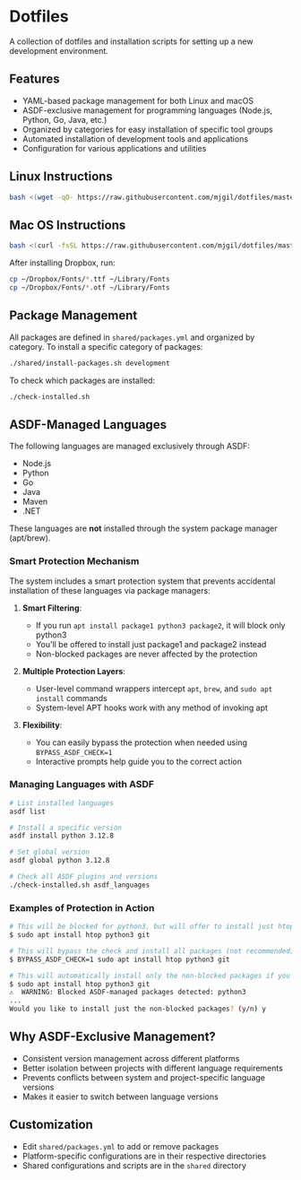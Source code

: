 # Dotfiles

A collection of dotfiles and installation scripts for setting up a new development environment.

## Features

- YAML-based package management for both Linux and macOS
- ASDF-exclusive management for programming languages (Node.js, Python, Go, Java, etc.)
- Organized by categories for easy installation of specific tool groups
- Automated installation of development tools and applications
- Configuration for various applications and utilities

## Linux Instructions

```bash
bash <(wget -qO- https://raw.githubusercontent.com/mjgil/dotfiles/master/linux/install.sh)
```

## Mac OS Instructions

```bash
bash <(curl -fsSL https://raw.githubusercontent.com/mjgil/dotfiles/master/mac/install-mac.sh)
```

After installing Dropbox, run:

```bash
cp ~/Dropbox/Fonts/*.ttf ~/Library/Fonts
cp ~/Dropbox/Fonts/*.otf ~/Library/Fonts
```

## Package Management

All packages are defined in `shared/packages.yml` and organized by category. To install a specific category of packages:

```bash
./shared/install-packages.sh development
```

To check which packages are installed:

```bash
./check-installed.sh
```

## ASDF-Managed Languages

The following languages are managed exclusively through ASDF:

- Node.js
- Python
- Go
- Java
- Maven
- .NET

These languages are **not** installed through the system package manager (apt/brew).

### Smart Protection Mechanism

The system includes a smart protection system that prevents accidental installation of these languages via package managers:

1. **Smart Filtering**:
   - If you run `apt install package1 python3 package2`, it will block only python3
   - You'll be offered to install just package1 and package2 instead
   - Non-blocked packages are never affected by the protection

2. **Multiple Protection Layers**:
   - User-level command wrappers intercept `apt`, `brew`, and `sudo apt install` commands
   - System-level APT hooks work with any method of invoking apt

3. **Flexibility**:
   - You can easily bypass the protection when needed using `BYPASS_ASDF_CHECK=1`
   - Interactive prompts help guide you to the correct action

### Managing Languages with ASDF

```bash
# List installed languages
asdf list

# Install a specific version
asdf install python 3.12.8

# Set global version
asdf global python 3.12.8

# Check all ASDF plugins and versions
./check-installed.sh asdf_languages
```

### Examples of Protection in Action

```bash
# This will be blocked for python3, but will offer to install just htop and git
$ sudo apt install htop python3 git

# This will bypass the check and install all packages (not recommended)
$ BYPASS_ASDF_CHECK=1 sudo apt install htop python3 git

# This will automatically install only the non-blocked packages if you answer 'y'
$ sudo apt install htop python3 git
⚠️  WARNING: Blocked ASDF-managed packages detected: python3
...
Would you like to install just the non-blocked packages? (y/n) y
```

## Why ASDF-Exclusive Management?

- Consistent version management across different platforms
- Better isolation between projects with different language requirements
- Prevents conflicts between system and project-specific language versions
- Makes it easier to switch between language versions

## Customization

- Edit `shared/packages.yml` to add or remove packages
- Platform-specific configurations are in their respective directories
- Shared configurations and scripts are in the `shared` directory
